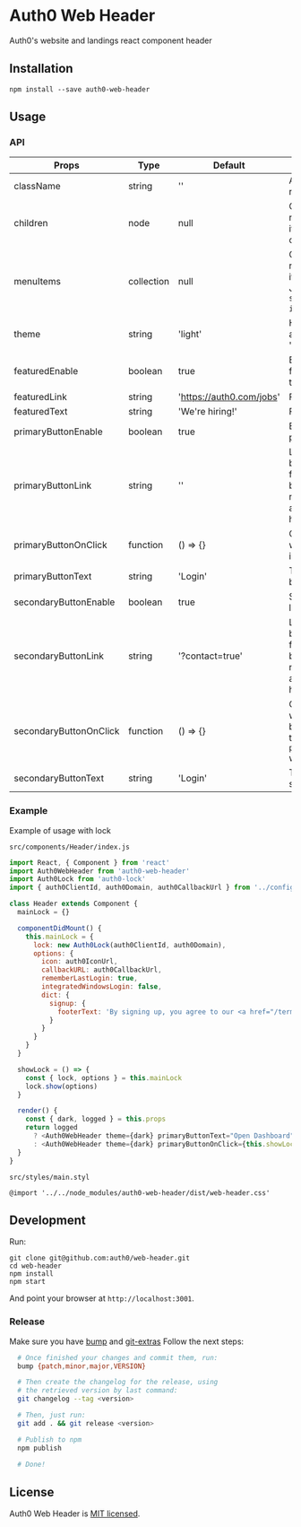# Auth0 Web Header

Auth0's website and landings react component header

## Installation

`npm install --save auth0-web-header`

## Usage

### API

Props | Type | Default | Description
------ | ---- | ------- | -----------
className | string | '' | Applied to the header root element.
children | node | null | Can be used to render custom menu items via React components.
menuItems | collection | null | Can be used to render custom menu items via a parsed JSON, see `src/data/menu-items.json`.
theme | string | 'light' | Header theme, another option is 'dark'.
featuredEnable | boolean | true | Enable or disable featured link next to the Auth0 logo.
featuredLink | string | 'https://auth0.com/jobs' | Featured link URI.
featuredText | string | 'We\'re hiring!' | Featured link text.
primaryButtonEnable | boolean | true | Enable or disable primary button.
primaryButtonLink | string | '' | Link of the primary button, if it's different from `''` the primary button will be rendered as an anchor tag with this href.
primaryButtonOnClick | function | () => {} | Callback function for when primary button is clicked.
primaryButtonText | string | 'Login' | Text of the primary button.
secondaryButtonEnable | boolean | true | Secondary button link.
secondaryButtonLink | string | '?contact=true' | Link of the secondary button, if it's different from `''` the primary button will be rendered as an anchor tag with this href.
secondaryButtonOnClick | function | () => {} | Callback function for when secondary button is clicked.with this href and `primaryButtonOnClick` will be ignored.
secondaryButtonText | string | 'Login' | Text of the secondary button.

### Example

Example of usage with lock

`src/components/Header/index.js`
```javascript
import React, { Component } from 'react'
import Auth0WebHeader from 'auth0-web-header'
import Auth0Lock from 'auth0-lock'
import { auth0ClientId, auth0Domain, auth0CallbackUrl } from '../config'

class Header extends Component {
  mainLock = {}

  componentDidMount() {
    this.mainLock = {
      lock: new Auth0Lock(auth0ClientId, auth0Domain),
      options: {
        icon: auth0IconUrl,
        callbackURL: auth0CallbackUrl,
        rememberLastLogin: true,
        integratedWindowsLogin: false,
        dict: {
          signup: {
            footerText: 'By signing up, you agree to our <a href="/terms" target="_new">terms of service</a> and <a href="/privacy" target="_new">privacy policy</a>'
          }
        }
      }
    }
  }

  showLock = () => {
    const { lock, options } = this.mainLock
    lock.show(options)
  }

  render() {
    const { dark, logged } = this.props
    return logged
      ? <Auth0WebHeader theme={dark} primaryButtonText="Open Dashboard" primaryButtonLink="https://manage.auth0.com/" />
      : <Auth0WebHeader theme={dark} primaryButtonOnClick={this.showLock} />
  }
}
```

`src/styles/main.styl`
```stylus
@import '../../node_modules/auth0-web-header/dist/web-header.css'
```

## Development

Run:
```
git clone git@github.com:auth0/web-header.git
cd web-header
npm install
npm start
```
And point your browser at `http://localhost:3001`.

### Release

Make sure you have [bump](https://github.com/ianstormtaylor/bump) and [git-extras](https://github.com/tj/git-extras)
Follow the next steps:

``` bash
  # Once finished your changes and commit them, run:
  bump {patch,minor,major,VERSION}

  # Then create the changelog for the release, using
  # the retrieved version by last command:
  git changelog --tag <version>

  # Then, just run:
  git add . && git release <version>

  # Publish to npm
  npm publish

  # Done!
```

## License

Auth0 Web Header is [MIT licensed](./LICENSE.md).
